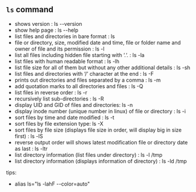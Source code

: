 ## ```ls``` command
- shows version : ls --version
- show help page : ls --help
- list files and directories in bare format : ls
- file or directory, size, modified date and time, file or folder name and owner of file and its permission : ls -l
- list all files including hidden file starting with ‘.‘. : ls -la
- list files with human readable format : ls -lh
- list file size for all of them but without any other additional details : ls -sh
- list files and directories with ‘/’ character at the end : ls -F
- prints out directories and files separated by a comma : ls -m
- add quotation marks to all directories and files : ls -Q
- list files in reverse order : ls -r
- recursively list sub-directories : ls -R
- display UID and GID of files and directories: ls -n
- display inode number (unique number in linux) of file or directory : ls -i
- sort files by time and date modified : ls -t
- sort files by file extension type: ls -X
- sort files by file size (displays file size in order, will display big in size first) : ls -lS
- reverse output order will shows latest modification file or directory date as last : ls -ltr
- list directory information (list files under directory) : ls -l /tmp
- list directory information (displays information of directory) : ls -ld /tmp


tips:
- alias ls="ls -lahF --color=auto"
